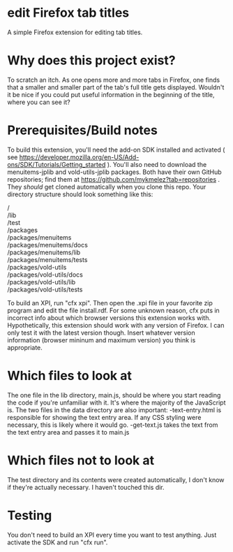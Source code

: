 # edit Firefox tab titles
A simple Firefox extension for editing tab titles.

# Why does this project exist?
To scratch an itch. As one opens more and more tabs in Firefox, one finds that a smaller and smaller part of the tab's full title gets displayed. Wouldn't it be nice if you could put useful information in the beginning of the title, where you can see it?

# Prerequisites/Build notes
To build this extension, you'll need the add-on SDK installed and activated ( see https://developer.mozilla.org/en-US/Add-ons/SDK/Tutorials/Getting_started ). You'll also need to download the menuitems-jplib and vold-utils-jplib packages. Both have their own GitHub repositories; find them at https://github.com/mykmelez?tab=repositories . They *should* get cloned automatically when you clone this repo. Your directory structure should look something like this:

/  
/lib  
/test  
/packages  
/packages/menuitems  
/packages/menuitems/docs  
/packages/menuitems/lib  
/packages/menuitems/tests  
/packages/vold-utils  
/packages/vold-utils/docs  
/packages/vold-utils/lib  
/packages/vold-utils/tests  

To build an XPI, run "cfx xpi". Then open the .xpi file in your favorite zip program and edit the file install.rdf. For some unknown reason, cfx puts in incorrect info about which browser versions this extension works with. Hypothetically, this extension should work with any version of Firefox. I can only test it with the latest version though. Insert whatever version information (browser mininum and maximum version) you think is appropriate.

# Which files to look at
The one file in the lib directory, main.js, should be where you start reading the code if you're unfamiliar with it. It's where the majority of the JavaScript is.
The two files in the data directory are also important:
-text-entry.html is responsible for showing the text entry area. If any CSS styling were necessary, this is likely where it would go.
-get-text.js takes the text from the text entry area and passes it to main.js

# Which files not to look at
The test directory and its contents were created automatically, I don't know if they're actually necessary. I haven't touched this dir.

# Testing
You don't need to build an XPI every time you want to test anything. Just activate the SDK and run "cfx run".
